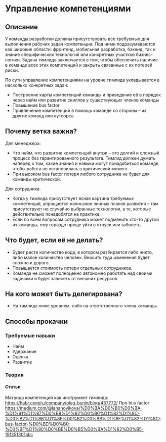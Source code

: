 # Управление компетенциями
## Описание
У команды разработки должны присутствовать все требуемые для выполнения рабочих задач компетенции. Под ними подразумеваются как широкие области: фронтенд, мобильная разработка, бэкенд, так и знание специфических технологий или конкретных участков бизнес-логики. Задача тимлида заключается в том, чтобы обеспечить наличие в команде всех этих компетенций и закрыть связанные с их потерей риски.

По сути управление компетенциями на уровне тимлида укладывается в несколько конкретных задач:
- Построение карты компетенций команды и приведение её в порядок через найм или развитие скиллов у существующих членов команды
- Повышение bus factor
- Привлечение компетенций в помощь команде со стороны – из других команд или аутсорса

## Почему ветка важна?
Для менеджера:
- Что найм, что развитие компетенций внутри – это долгий и сложный процесс без гарантированного результата. Тимлид должен думать наперёд о том, какие знания и навыки могут понадобиться команде, чтобы работа не остановилась в критический момент.
- При высоком bus factor потеря любого сотрудника не будет для команды критической.

Для сотрудника:
- Когда у тимлида присутствует ясная картина требуемых компетенций, упрощается написание личных планов развития – там присутствуют не случайно выбранные технологии, а те, которые действительно понадобятся на практике.
- Если по всем вопросам сотрудника может подменить кто-то другой из команды, ему гораздо проще уйти в отпуск или заболеть.

## Что будет, если её не делать?
- Будет расти количество кода, в котором разбирается либо никто, либо малое количество человек. Вносить туда изменения будет сложно и дорого.
- Повышается стоимость потери отдельных сотрудников.
- Команда не сможет полноценно автономно работать над своими задачами и будет зависеть от внешних ресурсов.

## На кого может быть делегирована?
- На тимлида ниже уровнем, либо на ответственного члена команды.

## Способы прокачки
### Требуемые навыки
- Найм
- Удержание
- Оценка
- Развитие

### Теория
#### Статьи
Матрица компетенций как инструмент тимлида: https://habr.com/ru/company/oleg-bunin/blog/437772/
Про bus factor: https://medium.com/@lananovikova/%D0%BA%D0%B0%D0%BA-%D1%81%D1%87%D0%B8%D1%82%D0%B0%D1%82%D1%8C-%D0%B2%D1%8B%D1%8F%D0%B2%D0%BB%D1%8F%D1%82%D1%8C-bus-factor-%D0%BD%D0%B0-%D0%BF%D1%80%D0%BE%D0%B5%D0%BA%D1%82%D0%B5-19f351301abc
